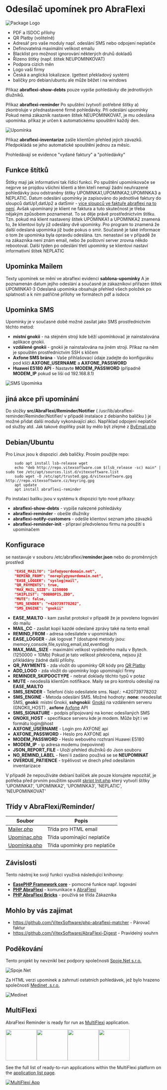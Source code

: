 Odesílač upomínek pro AbraFlexi
==============================

![Package Logo](abraflexi-reminder.svg?raw=true "Project Logo")

* PDF a ISDOC přílohy
* QR Platby (volitelně)
* Adresář pro vaše moduly např. odeslání SMS nebo odpojení neplatiče
* Definovatelná maximální velikost emailu
* Blacklist pro možnost ignorování některých druhů dokladů
* Řízeno štítky (např. štítek NEUPOMINKOVAT)
* Podpora cizích měn
* Logo vaší firmy
* Česká a anglická lokalizace. (gettext překladový systém)
* balíčky pro debian/ubuntu ale může běžet i na windows

Příkaz **abraflexi-show-debts** pouze vypíše pohledávky dle jednotlivých dlužníků.

Příkaz **abraflexi-reminder** Po spuštění (vytvoří potřebné štítky a)
zkontroluje v přednastavené firmě pohledávky. Při odeslání upomínky
Pokud nemá zákazník nastaven štítek NEUPOMINKOVAT, je mu odeslána upomínka.
příkaz je určen k automatickému spouštění každý den.

![Upomínka](reminder-screenshot.png?raw=true "ukázka upomínky")

Příkaz **abraflexi-inventarize** zašle klientům přehled jejich závazků.
Předpokládá se jeho automatické spouštění jednou za měsíc.

Prohledávají se evidence "vydané faktury" a "pohledávky"

Funkce štítků
-------------

Štítky mají jak informativní tak řídící funkci. Po spuštění upomínkovače se nejprve se projdou všichni klienti a těm kteří nemají žádní neuhrazené pohledávky jsou odstraněny štítky  UPOMINKA1,UPOMINKA2,UPOMINKA3 a NEPLATIC.
Datum odeslání upomínky je zapisováno do jednotlivé faktury do sloupců datUp1,datUp2 a datSmir - [více sloupců ve faktuře abraflexi na to není](https://demo.flexibee.eu/c/demo/faktura-vydana/properties).
Avšak upomínaný je klient ne faktura a tuto skutečnost je třeba nějakým způsobem poznamenat. To se děje právě prostřednictvím štítku.
Tzn. pokud má klient nastavený štítek UPOMINKA1 a UPOMINKA2 znamená to, že klientovi byly již odeslány dvě upomínky. Pro program to znamená že další odeslaná upomínka již bude pokus o smír.
Současně je také informace o tom že upomínka byla opravdu odeslána. tzn. nenastaví se v případě že na zákazníka není znám email, nebo že poštovní server zrovna někdo rebootoval.
Další týden po odeslání třetí upomínky se klientovi nastaví informativní štítek NEPLATIC

Upomínka Mailem
---------------

Texty upomínek se mění ve abraflexi evidenci **sablona-upominky**
A je poznamenán datum jejího odeslání a současně je zákazníkovi přiřazen štítek UPOMINKA1-3
Odeslaná upomínka obsahuje přehled všech položek po splatnosti a k nim patřičné přílohy ve formátech pdf a isdocx

Upomínka SMS
------------

Upomínky je v současné době možné zasílat jako SMS prostřednictvím těchto metod:

* **místní gnokii** - na stejném stroji kde běží upomínkovač je nainstalována aplikace gnokii.
* **vzdálené gnokii** - gnokii je nainstalována na jiném stroji. Příkaz na něm je spouštěn prostřednictvím SSH s klíčem
* **Axfone SMS brána** - Vaše přihlašovací údaje zadejte do konfiguráku pod klíči **AXFONE_USERNAME** a **AXFONE_PASSWORD**
* **Huawei E5180 API** - Nastavte **MODEM_PASSWORD** (případně **MODEM_IP** pokud se liší od 192.168.8.1)

![SMS Upomínka](reminder-sms-screenshot.png?raw=true "ukázka SMS upomínky")

jiná akce při upomínání
-----------------------

Do složky  **src/AbraFlexi/Reminder/Notifier** ( /usr/lib/abraflexi-reminder/Reminder/Notifier/ v případě instalace z debianího balíčku )
je možné přidat další moduly vykonávající akci. Například odpojení neplatiče od služby atd.
Jak takové doplňky psát by mělo být zřejmé z [ByEmail.php](src/AbraFlexi/Reminder/Notifier/ByEmail.php)

Debian/Ubuntu
-------------

Pro Linux jsou k dispozici .deb balíčky. Prosím použijte repo:

```shell
    sudo apt install lsb-release wget
    echo "deb http://repo.vitexsoftware.com $(lsb_release -sc) main" | sudo tee /etc/apt/sources.list.d/vitexsoftware.list
    sudo wget -O /etc/apt/trusted.gpg.d/vitexsoftware.gpg http://repo.vitexsoftware.cz/keyring.gpg
    apt update
    apt install abraflexi-reminder
```

Po instalaci balíku jsou v systému k dispozici tyto nové příkazy:

* **abraflexi-show-debts**       - vypíše nalezené pohledávky
* **abraflexi-reminder**         - obešle dlužníky
* **abraflexi-notify-customers** - odešle klientovi seznam jeho závazků
* **abraflexi-reminder-init**    - připraví předvolenou firmu na použití s upomínačem

Konfigurace
-----------

se nastavuje v souboru  /etc/abraflexi/**reminder.json**  nebo do proměnných prostředí

```json
    "EASE_MAILTO": "info@yourdomain.net",
    "REMIND_FROM": "noreply@yourdomain.net",
    "EASE_LOGGER": "syslog|mail",
    "QR_PAYMENTS": true,
    "MAX_MAIL_SIZE": 1250000
    "SKIPLIST": "DOBROPIS,ZDD",
    "MUTE": false,
    "SMS_SENDER": "+420739778202",
    "SMS_ENGINE": "gnokii"
```

* **EASE_MAILTO**   - kam zasílat protokol v případě že je povoleno logování do mailu
* **MAIL_CC**       - zasílat kopii kazdé odeslané zprávy také na tento email
* **REMIND_FROM**   - adresa odesilatele v upomínkách
* **EASE_LOGGER**   - Jak logovat ? (dostupné metody jsou: memory,console,file,syslog,email,std,eventlog)
* **MAX_MAIL_SIZE** - maximální velikost vysledného mailu v Bytech. (1250000 = 10Mb) Pokud je tato velikost překročena, nejsou již přikládány žádné další přílohy.
* **QR_PAYMENTS**   - zda vložit do upomínky QR kódy pro [QR Platby](http://qr-platba.cz/)
* **ADD_LOGO**      - zda vložit do upomínky logo upomínající firmy
* **REMINDER_SKIPDOCTYPE**  - nebrat doklady těchto typů v potaz
* **MUTE**          - neodesílá klientům notifikace. Maily se pro kontrolu odesílají na **EASE_MAILTO**
* **SMS_SENDER**    - Telefoní číslo odesilatele sms. Např.: +420739778202
* **SMS_ENGINE**    - Metoda odeslání SMS. Možné hodnoty: **none**: neodesílat SMS, **gnokii**: místní Gnokii, **sshgnokii**: [Gnokii](https://www.gnokii.org/) na vzdáleném serveru (GNOKII_HOST) , **axfone** [Axfone](https://www.axfone.eu/) API
* **SMS_SIGNATURE** - podpis připojovaný na konec odesílaných SMS
* **GNOKII_HOST**   - specifikace serveru kde je modem. Může být i ve formátu login@host
* **AXFONE_USERNAME** - Login pro AXFONE api
* **AXFONE_PASSWORD** - Heslo pro AXFONE api
* **MODEM_PASSWORD** - Heslo webového rozhraní Huawei E5180
* **MODEM_IP**      - ip adresa modemu (nepovinné)
* **JSON_REPORT_FILE** - Uloží přehled dlužníků do Json souboru
* **NO_REMIND_LABEL** - Není li zadáno používá se se **NEUPOMINAT**
* **OVERDUE_PATIENCE** - trpělivost ve dnech před odesíláním inventarizace

V případě že nepoužíváte debianí balíček ale pouze klonujete repozitář, je potřeba před prvním použitím spustit [skript Init.php](src/Init.php) který vytvoří štítky 'UPOMINKA1', 'UPOMINKA2', 'UPOMINKA3', 'NEPLATIC', 'NEUPOMINKOVAT'

Třídy v AbraFlexi/Reminder/
---------------------------

| Soubor                                                       | Popis                                 |
| ------------------------------------------------------------ | --------------------------------------|
| [Mailer.php](src/AbraFlexi/Reminder/Mailer.php)              | Třída pro HTML email
| [Upominac.php](src/AbraFlexi/Reminder/Upominac.php)          | Třída upomínající neplatiče
| [Upominka.php](src/AbraFlexi/Reminder/Upominka.php)          | Třída upomínky pro neplatiče

Závislosti
----------

Tento nástroj ke svojí funkci využívá následující knihovny:

* [**EasePHP Framework core**](https://github.com/VitexSoftware/php-ease-core) - pomocné funkce např. logování
* [**PHP AbraFlexi**](https://github.com/Spoje-NET/php-abraflexi)                - komunikace s [AbraFlexi](https://abraflexi.eu/)
* [**PHP AbraFlexi Bricks**](https://github.com/VitexSoftware/php-abraflexi-bricks) - používá se třída Zákazníka

Mohlo by vás zajímat
--------------------

* https://github.com/VitexSoftware/php-abraflexi-matcher - Párovač faktur
* https://github.com/VitexSoftware/AbraFlexi-Digest      - Pravidelný souhrn

Poděkování
----------

Tento projekt by nevznikl bez podpory společnosti [Spoje.Net s.r.o.](http://spoje.net/)

![Spoje.Net](https://raw.githubusercontent.com/VitexSoftware/php-abraflexi-reminder/master/logo-spojenet.png "Spoje.Net s.r.o.")

Za HTML verzi upomínek a zahrnutí ostatních pohledávek, jež bylo hrazeno společností [Medinet .s.r.o.](http://medinetsro.cz/)

![Medinet](https://raw.githubusercontent.com/VitexSoftware/php-abraflexi-reminder/master/mendinet-logo.png "Medinet s.r.o.")

MultiFlexi
----------

AbraFlexi Reminder is ready for run as [MultiFlexi](https://multiflexi.eu) application.

<img src="abraflexi-inventarize.svg?raw=true" width="100" height="100"><img src="abraflexi-reminder-clean-labels.svg?raw=true" width="100" height="100"><img src="abraflexi-reminder.svg?raw=true" width="100" height="100"><img src="abraflexi-show-debts.svg?raw=true" width="100" height="100">

See the full list of ready-to-run applications within the MultiFlexi platform on the [application list page](https://www.multiflexi.eu/apps.php).

[![MultiFlexi App](https://github.com/VitexSoftware/MultiFlexi/blob/main/doc/multiflexi-app.svg)](https://www.multiflexi.eu/apps.php)
